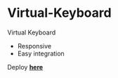 # Virtual-Keyboard

Virtual Keyboard

- Responsive
- Easy integration

Deploy [**here**](https://gastongalvarez.github.io/Virtual-Keyboard/)
